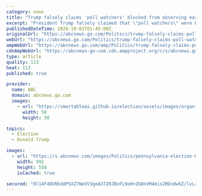 ```yaml
---
category: news
title: "Trump falsely claims 'poll watchers' blocked from observing early voting sites in Philadelphia"
excerpt: "President Trump falsely claimed that \"poll watchers\" were blocked from entering early voting locations in Philadelphia, an issue his campaign and the RNC are litigating."
publishedDateTime: 2020-10-01T01:45:00Z
originalUrl: "https://abcnews.go.com/Politics/trump-falsely-claims-poll-watchers-blocked-observing-early/story?id=73345532"
webUrl: "https://abcnews.go.com/Politics/trump-falsely-claims-poll-watchers-blocked-observing-early/story?id=73345532"
ampWebUrl: "https://abcnews.go.com/amp/Politics/trump-falsely-claims-poll-watchers-blocked-observing-early/story?id=73345532"
cdnAmpWebUrl: "https://abcnews-go-com.cdn.ampproject.org/c/s/abcnews.go.com/amp/Politics/trump-falsely-claims-poll-watchers-blocked-observing-early/story?id=73345532"
type: article
quality: 113
heat: 113
published: true

provider:
  name: ABC
  domain: abcnews.go.com
  images:
    - url: "https://smartableai.github.io/election/assets/images/organizations/abcnews.go.com-50x50.jpg"
      width: 50
      height: 50

topics:
  - Election
  - Donald Trump

images:
  - url: "https://s.abcnews.com/images/Politics/pennsylvania-election-01-gty-llr-200930_1601499860422_hpMain_16x9_992.jpg"
    width: 992
    height: 558
    isCached: true

secured: "0l14F4OUNSddPSXZ7NeVV3geA37Z0JBvFL9oH+2bDnVM4mis2RDn8w6Z/lvLaopz3GxtnRA+R38wdanS4ouy+CZgcvXHqaKkCZCk779Slt5EWXM73KhbhZ31TzV70TdLbTAfmaPzWvS0iOugFaGEcvhjGbJSthTp2QLXZYcrUNQKM+9UFKQ392B5ythi7VyWGxLa0ZJFO0zUDyMDZb//szL28UcKziNTiN89L7O5jjPOich2hWz55IHivdyM8DzPD9A2etoTaDsr4UhwBh9Hl49+pzZqHC+Lmw2y1j52uSZkLrW7P8kOoxvxslkToBsERt/Tc6ktVJXIcmWXvnjUPSOAE7h6hVmcVe80XXd2hhU=;blptoS5gpaknMRE+qxY/Ag=="
---
```


